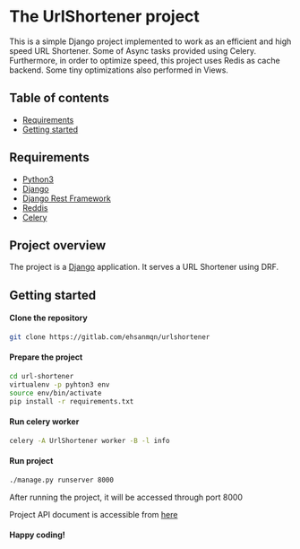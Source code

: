 # The UrlShortener project
This is a simple Django project implemented to work as an efficient and high speed URL Shortener. 
Some of Async tasks provided using Celery. Furthermore, in order to optimize speed, this project uses Redis as cache backend. Some tiny optimizations also performed in Views.

## Table of contents

- [Requirements](#requirements)
- [Getting started](#getting-started)

## Requirements

* [Python3](https://www.python.org/)
* [Django](https://www.djangoproject.com/)
* [Django Rest Framework](https://www.django-rest-framework.org/)
* [Reddis](https://redis.io/)
* [Celery](http://www.celeryproject.org/)

## Project overview

The project is a [Django](https://www.djangoproject.com/start/) application. It serves a URL Shortener using DRF. 

## Getting started

#### Clone the repository

```bash
git clone https://gitlab.com/ehsanmqn/urlshortener
```

#### Prepare the project
```bash
cd url-shortener
virtualenv -p pyhton3 env
source env/bin/activate
pip install -r requirements.txt
```

#### Run celery worker

```bash
celery -A UrlShortener worker -B -l info
```

#### Run project

```bash
./manage.py runserver 8000
```

After running the project, it will be accessed through port 8000

Project API document is accessible from [here](https://documenter.getpostman.com/view/5584679/SzS5wTGQ?version=latest)
#### Happy coding!

